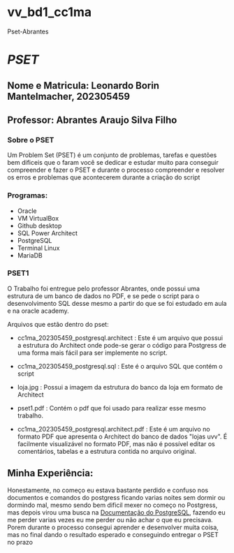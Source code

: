 # vv_bd1_cc1ma
Pset-Abrantes

# *PSET*
## Nome e Matricula: Leonardo Borin Mantelmacher, 202305459
## Professor: Abrantes Araujo Silva Filho


### Sobre o PSET
Um Problem Set (PSET) é um conjunto de problemas, tarefas e questões bem dificeis que o faram você se dedicar e estudar muito para conseguir compreender e fazer o PSET e durante o processo compreender e resolver os erros e problemas que acontecerem durante a criação do script 

### Programas:
- Oracle
- VM VirtualBox
- Github desktop
- SQL Power Architect
- PostgreSQL
- Terminal Linux
- MariaDB

### PSET1
O Trabalho foi entregue pelo professor Abrantes, onde possui uma estrutura de um banco de dados  no PDF, e se pede o script para o desenvolvimento SQL desse mesmo a partir do que se foi estudado em aula e na oracle academy.

Arquivos que estão dentro do pset:
- cc1ma_202305459_postgresql.architect
: Este é um arquivo que possui a estrutura do Architect onde pode-se gerar o código para Postgress de uma forma mais fácil para ser implemente no script.

- cc1ma_202305459_postgresql.sql
: Este é o arquivo SQL que contém o script

- loja.jpg
: Possui a imagem da estrutura do banco da loja em formato de Architect

- pset1.pdf
: Contém o pdf que foi usado para realizar esse mesmo trabalho.

- cc1ma_202305459_postgresql.architect.pdf
: Este é um arquivo no formato PDF que apresenta o Architect do banco de dados "lojas uvv". É facilmente visualizável no formato PDF, mas não é possível editar os comentários, tabelas e a estrutura contida no arquivo original.

## Minha Experiência:
Honestamente, no começo eu estava bastante perdido e confuso nos documentos e comandos do postgress ficando varias noites sem dormir ou dormindo mal, mesmo sendo bem dificil mexer no começo no Postgress, mas depois virou uma busca na [Documentação do PostgreSQL](https://www.postgresql.org/files/documentation/pdf/15/postgresql-15-A4.pdf), fazendo eu me perder varias vezes eu me perder ou não achar o que eu precisava. Porem durante o processo consegui aprender e desenvolver muita coisa, mas no final dando o resultado esperado e conseguindo entregar o PSET no prazo
